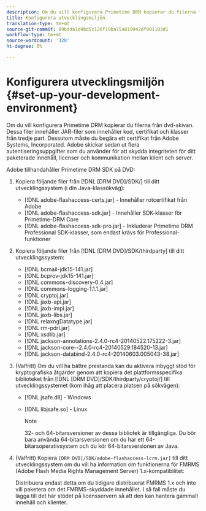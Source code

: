 ```yaml
---
description: Om du vill konfigurera Primetime DRM kopierar du filerna från dvd-skivan. Dessa filer innehåller JAR-filer som innehåller kod, certifikat och klasser från tredje part. Dessutom måste du begära ett certifikat från Adobe Systems, Incorporated. Adobe skickar sedan ut flera autentiseringsuppgifter som du använder för att skydda integriteten för ditt paketerade innehåll, licenser och kommunikation mellan klient och server.
title: Konfigurera utvecklingsmiljön
translation-type: tm+mt
source-git-commit: 89bdda1d4bd5c126f19ba75a819942df901183d1
workflow-type: tm+mt
source-wordcount: '320'
ht-degree: 0%

---
```



# Konfigurera utvecklingsmiljön {#set-up-your-development-environment}

Om du vill konfigurera Primetime DRM kopierar du filerna från dvd-skivan. Dessa filer innehåller JAR-filer som innehåller kod, certifikat och klasser från tredje part. Dessutom måste du begära ett certifikat från Adobe Systems, Incorporated. Adobe skickar sedan ut flera autentiseringsuppgifter som du använder för att skydda integriteten för ditt paketerade innehåll, licenser och kommunikation mellan klient och server.

Adobe tillhandahåller Primetime DRM SDK på DVD:

1. Kopiera följande filer från [!DNL [DRM DVD]/SDK/] till ditt utvecklingssystem (i din Java-klassökväg):

   * [!DNL adobe-flashaccess-certs.jar] - Innehåller rotcertifikat från Adobe
   * [!DNL adobe-flashaccess-sdk.jar] - Innehåller SDK-klasser för Primetime-DRM Core
   * [!DNL adobe-flashaccess-sdk-pro.jar] - Inkluderar Primetime DRM Professional SDK-klasser, som endast krävs för Professional-funktioner

1. Kopiera följande filer från [!DNL [DRM DVD]/SDK/thirdparty] till ditt utvecklingssystem:

   * [!DNL bcmail-jdk15-141.jar]
   * [!DNL bcprov-jdk15-141.jar]
   * [!DNL commons-discovery-0.4.jar]
   * [!DNL commons-logging-1.1.1.jar]
   * [!DNL cryptoj.jar]
   * [!DNL jaxb-api.jar]
   * [!DNL jaxb-impl.jar]
   * [!DNL jaxb-libs.jar]
   * [!DNL relaxngDatatype.jar]
   * [!DNL rm-pdrl.jar]
   * [!DNL xsdlib.jar]
   * [!DNL jackson-annotations-2.4.0-rc4-20140522.175222-3.jar]
   * [!DNL jackson-core--2.4.0-rc4-20140529.184520-13.jar]
   * [!DNL jackson-databind-2.4.0-rc4-20140603.005043-38.jar]

1. (Valfritt) Om du vill ha bättre prestanda kan du aktivera inbyggt stöd för kryptografiska åtgärder genom att kopiera det plattformsspecifika biblioteket från [!DNL [DRM DVD]/SDK/thirdparty/cryptoj/] till utvecklingssystemet (kom ihåg att placera platsen på sökvägen):

   * [!DNL jsafe.dll] - Windows
   * [!DNL libjsafe.so] - Linux

      >[!NOTE]
      >
      >32- och 64-bitarsversioner av dessa bibliotek är tillgängliga. Du bör bara använda 64-bitarsversionen om du har ett 64-bitarsoperativsystem och du kör 64-bitarsversionen av Java.

1. (Valfritt) Kopiera `[DRM DVD]/SDK/adobe-flashaccess-lcrm.jar]` till ditt utvecklingssystem om du vill ha information om funktionerna för FMRMS (Adobe Flash Media Rights Management Server) 1.x-kompatibilitet:

   Distribuera endast detta om du tidigare distribuerat FMRMS 1.x och inte vill paketera om det FMRMS-skyddade innehållet. I så fall måste du lägga till det här stödet på licensservern så att den kan hantera gammalt innehåll och klienter.
